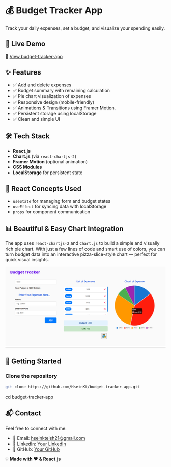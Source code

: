 # 💰 Budget Tracker App

Track your daily expenses, set a budget, and visualize your spending easily.

## 🌟 Live Demo
🔗 [View budget-tracker-app]()


## ✨ Features

- ✅ Add and delete expenses
- ✅ Budget summary with remaining calculation
- ✅ Pie chart visualization of expenses
- ✅ Responsive design (mobile-friendly)
- ✅ Animations & Transitions using Framer Motion.
- ✅ Persistent storage using localStorage
- ✅ Clean and simple UI


## 🛠️ Tech Stack

- **React.js**
- **Chart.js** (via `react-chartjs-2`)
- **Framer Motion** (optional animation)
- **CSS Modules**
- **LocalStorage** for persistent state


## 🧠 React Concepts Used

- `useState` for managing form and budget states
- `useEffect` for syncing data with localStorage
- `props` for component communication


## 📊 Beautiful & Easy Chart Integration

The app uses `react-chartjs-2` and `Chart.js` to build a simple and visually rich pie chart. With just a few lines of code and smart use of colors, you can turn budget data into an interactive pizza-slice-style chart — perfect for quick visual insights.


![Budget Tracker Screenshot](public/Screenshot.png)


## 🚀 Getting Started

### Clone the repository

```bash
git clone https://github.com/HseinKt/budget-tracker-app.git
```
cd budget-tracker-app

## 📬 Contact
Feel free to connect with me:
- 📧 Email: hseinkteish21@gmail.com
- 💼 LinkedIn: [Your LinkedIn](https://www.linkedin.com/in/hussein-kteish-287783212/)
- 🐙 GitHub: [Your GitHub](https://github.com/HseinKt)

💡 **Made with ❤️ & React.js**

